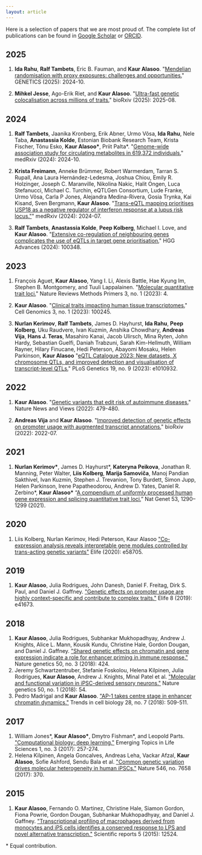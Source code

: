 ```yaml
---
layout: article
---
```


Here is a selection of papers that we are most proud of. The complete list of publications can be found in [Google Scholar](https://scholar.google.com/citations?user=9u4Kw3sAAAAJ&hl=en) or [ORCID](https://orcid.org/0000-0002-1761-8881).

## 2025
1. **Ida Rahu**, **Ralf Tambets**, Eric B. Fauman, and **Kaur Alasoo**. "[Mendelian randomisation with proxy exposures: challenges and opportunities.](https://doi.org/10.1093/genetics/iyaf210)" GENETICS (2025): 2024-10.

2. **Mihkel Jesse**, Ago-Erik Riet, and **Kaur Alasoo**. "[Ultra-fast genetic colocalisation across millions of traits.](https://doi.org/10.1101/2025.08.25.672103)" bioRxiv (2025): 2025-08.


## 2024

1. **Ralf Tambets**, Jaanika Kronberg, Erik Abner, Urmo Võsa, **Ida Rahu**, Nele Taba, **Anastassia Kolde**, Estonian Biobank Research Team, Krista Fischer, Tõnu Esko, **Kaur Alasoo\***, Priit Palta*. "[Genome-wide association study for circulating metabolites in 619,372 individuals.](https://doi.org/10.1101/2024.10.15.24315557)" medRxiv (2024): 2024-10.

1. **Krista Freimann**, Anneke Brümmer, Robert Warmerdam, Tarran S. Rupall, Ana Laura Hernández-Ledesma, Joshua Chiou, Emily R. Holzinger, Joseph C. Maranville, Nikolina Nakic, Halit Ongen, Luca Stefanucci, Michael C. Turchin, eQTLGen Consortium, Lude Franke, Urmo Võsa, Carla P Jones, Alejandra Medina-Rivera, Gosia Trynka, Kai Kisand, Sven Bergmann, **Kaur Alasoo**. "[Trans-eQTL mapping prioritises USP18 as a negative regulator of interferon response at a lupus risk locus."](https://doi.org/10.1101/2024.07.15.24310442)" medRxiv (2024): 2024-07.

1. **Ralf Tambets**, **Anastassia Kolde**, **Peep Kolberg**, Michael I. Love, and **Kaur Alasoo**. "[Extensive co-regulation of neighbouring genes complicates the use of eQTLs in target gene prioritisation.](https://doi.org/10.1016/j.xhgg.2024.100348)" HGG Advances (2024): 100348.

## 2023
1. François Aguet, **Kaur Alasoo**, Yang I. Li, Alexis Battle, Hae Kyung Im, Stephen B. Montgomery, and Tuuli Lappalainen. "[Molecular quantitative trait loci.](https://doi.org/10.1038/s43586-022-00188-6)" Nature Reviews Methods Primers 3, no. 1 (2023): 4.

1. **Kaur Alasoo**. "[Clinical traits impacting human tissue transcriptomes.](https://doi.org/10.1016/j.xgen.2022.100245)" Cell Genomics 3, no. 1 (2023): 100245.

1. **Nurlan Kerimov**, **Ralf Tambets**, James D. Hayhurst, **Ida Rahu**, **Peep Kolberg**, Uku Raudvere, Ivan Kuzmin, Anshika Chowdhary, **Andreas Vija**, **Hans J. Teras**, Masahiro Kanai, Jacob Ulirsch, Mina Ryten, John Hardy, Sebastian Guelfi, Daniah Trabzuni, Sarah Kim-Hellmuth, William Rayner, Hilary Finucane, Hedi Peterson, Abayomi Mosaku, Helen Parkinson, **Kaur Alasoo** "[eQTL Catalogue 2023: New datasets, X chromosome QTLs, and improved detection and visualisation of transcript-level QTLs.](https://doi.org/10.1371/journal.pgen.1010932)" PLoS Genetics 19, no. 9 (2023): e1010932.


## 2022
1. **Kaur Alasoo**. "[Genetic variants that edit risk of autoimmune diseases.](https://doi.org/10.1038/d41586-022-01641-y)" Nature News and Views (2022): 479-480.

1. **Andreas Vija** and **Kaur Alasoo**. "[Improved detection of genetic effects on promoter usage with augmented transcript annotations.](https://doi.org/10.1101/2022.07.12.499800)" bioRxiv (2022): 2022-07.

## 2021
1. **Nurlan Kerimov\***, James D. Hayhurst\*, **Kateryna Peikova**, Jonathan R. Manning, Peter Walter, **Liis Kolberg**, **Marija Samoviča**, Manoj Pandian Sakthivel, Ivan Kuzmin, Stephen J. Trevanion, Tony Burdett, Simon Jupp, Helen Parkinson, Irene Papatheodorou, Andrew D. Yates, Daniel R. Zerbino\*, **Kaur Alasoo\*** “[A compendium of uniformly processed human gene expression and splicing quantitative trait loci.](https://doi.org/10.1038/s41588-021-00924-w)” Nat Genet 53, 1290–1299 (2021).

## 2020
1. Liis Kolberg, Nurlan Kerimov, Hedi Peterson, Kaur Alasoo ["Co-expression analysis reveals interpretable gene modules controlled by trans-acting genetic variants"](https://doi.org/10.7554/eLife.58705) Elife (2020): e58705.

## 2019
1. **Kaur Alasoo**, Julia Rodrigues, John Danesh, Daniel F. Freitag, Dirk S. Paul, and Daniel J. Gaffney. ["Genetic effects on promoter usage are highly context-specific and contribute to complex traits."](https://doi.org/10.7554/eLife.41673.001) Elife 8 (2019): e41673.

## 2018
1. **Kaur Alasoo**, Julia Rodrigues, Subhankar Mukhopadhyay, Andrew J. Knights, Alice L. Mann, Kousik Kundu, Christine Hale, Gordon Dougan, and Daniel J. Gaffney. ["Shared genetic effects on chromatin and gene expression indicate a role for enhancer priming in immune response."](http://dx.doi.org/10.1038/s41588-018-0046-7) Nature genetics 50, no. 3 (2018): 424.
1. Jeremy Schwartzentruber, Stefanie Foskolou, Helena Kilpinen, Julia Rodrigues, **Kaur Alasoo**, Andrew J. Knights, Minal Patel et al. ["Molecular and functional variation in iPSC-derived sensory neurons."](http://dx.doi.org/10.1038/s41588-017-0005-8) Nature genetics 50, no. 1 (2018): 54.
1. Pedro Madrigal and **Kaur Alasoo**. ["AP-1 takes centre stage in enhancer chromatin dynamics."](https://doi.org/10.1016/j.tcb.2018.04.009) Trends in cell biology 28, no. 7 (2018): 509-511.

## 2017
1. William Jones\*, **Kaur Alasoo\***, Dmytro Fishman\*, and Leopold Parts. ["Computational biology: deep learning."](http://www.emergtoplifesci.org/content/1/3/257) Emerging Topics in Life Sciences 1, no. 3 (2017): 257-274.
1. Helena Kilpinen, Angela Goncalves, Andreas Leha, Vackar Afzal, **Kaur Alasoo**, Sofie Ashford, Sendu Bala et al. ["Common genetic variation drives molecular heterogeneity in human iPSCs."](https://www.nature.com/articles/nature22403) Nature 546, no. 7658 (2017): 370.

## 2015
1. **Kaur Alasoo**, Fernando O. Martinez, Christine Hale, Siamon Gordon, Fiona Powrie, Gordon Dougan, Subhankar Mukhopadhyay, and Daniel J. Gaffney. ["Transcriptional profiling of macrophages derived from monocytes and iPS cells identifies a conserved response to LPS and novel alternative transcription."](http://www.nature.com/articles/srep12524) Scientific reports 5 (2015): 12524.

\* Equal contribution.
